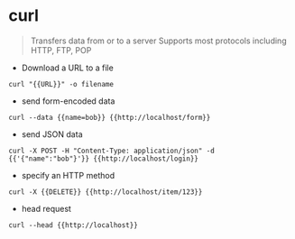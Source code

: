 # curl

> Transfers data from or to a server
> Supports most protocols including HTTP, FTP, POP

- Download a URL to a file

`curl "{{URL}}" -o filename` 

- send form-encoded data

`curl --data {{name=bob}} {{http://localhost/form}}`

- send JSON data

`curl -X POST -H "Content-Type: application/json" -d {{'{"name":"bob"}'}} {{http://localhost/login}}`

- specify an HTTP method

`curl -X {{DELETE}} {{http://localhost/item/123}}`

- head request

`curl --head {{http://localhost}}`
